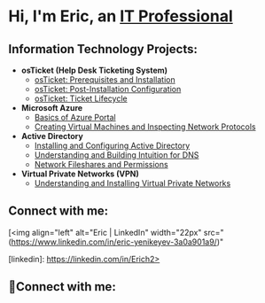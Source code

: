 <h1>Hi, I'm Eric, an <a href="https://linkedin.com/in/">IT Professional</a></h1>

<h2> Information Technology Projects:</h2>

- <b>osTicket (Help Desk Ticketing System)</b>
  - [osTicket: Prerequisites and Installation](https://github.com/eyenikeyev/osticket-prereqs)
  - [osTicket: Post-Installation Configuration](https://github.com/eyenikeyev/post-install-config)
  - [osTicket: Ticket Lifecycle](https://github.com/eyenikeyev/ticket-lifecycle)
- <b>Microsoft Azure</b>
  - [Basics of Azure Portal](https://github.com/eyenikeyev/azure.portal)
  - [Creating Virtual Machines and Inspecting Network Protocols](https://github.com/eyenikeyev/vm-network)
- <b>Active Directory</b>
  - [Installing and Configuring Active Directory](https://github.com/eyenikeyev/active-directory)
  - [Understanding and Building Intuition for DNS](https://github.com/eyenikeyev/dns)
  - [Network Fileshares and Permissions](https://github.com/eyenikeyev/network-fileshare)
- <b>Virtual Private Networks (VPN)</b>
  - [Understanding and Installing Virtual Private Networks](https://github.com/eyenikeyev/vpn)
<h2>Connect with me:</h2>


[<img align="left" alt="Eric | LinkedIn" width="22px" src="(https://www.linkedin.com/in/eric-yenikeyev-3a0a901a9/)"



[linkedin]: https://linkedin.com/in/Erich2><h2>🤳Connect with me:</h2>
